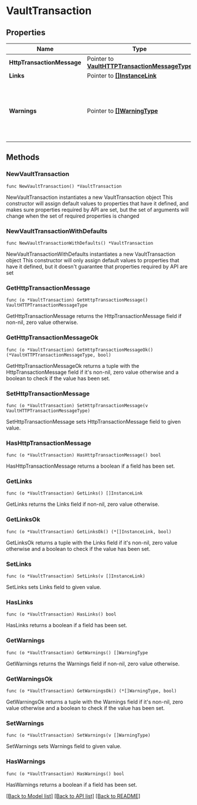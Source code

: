 # VaultTransaction

## Properties

Name | Type | Description | Notes
------------ | ------------- | ------------- | -------------
**HttpTransactionMessage** | Pointer to [**VaultHTTPTransactionMessageType**](VaultHTTPTransactionMessageType.md) |  | [optional] 
**Links** | Pointer to [**[]InstanceLink**](InstanceLink.md) |  | [optional] 
**Warnings** | Pointer to [**[]WarningType**](WarningType.md) | Used in conjunction with the Success element to define a business error. | [optional] 

## Methods

### NewVaultTransaction

`func NewVaultTransaction() *VaultTransaction`

NewVaultTransaction instantiates a new VaultTransaction object
This constructor will assign default values to properties that have it defined,
and makes sure properties required by API are set, but the set of arguments
will change when the set of required properties is changed

### NewVaultTransactionWithDefaults

`func NewVaultTransactionWithDefaults() *VaultTransaction`

NewVaultTransactionWithDefaults instantiates a new VaultTransaction object
This constructor will only assign default values to properties that have it defined,
but it doesn't guarantee that properties required by API are set

### GetHttpTransactionMessage

`func (o *VaultTransaction) GetHttpTransactionMessage() VaultHTTPTransactionMessageType`

GetHttpTransactionMessage returns the HttpTransactionMessage field if non-nil, zero value otherwise.

### GetHttpTransactionMessageOk

`func (o *VaultTransaction) GetHttpTransactionMessageOk() (*VaultHTTPTransactionMessageType, bool)`

GetHttpTransactionMessageOk returns a tuple with the HttpTransactionMessage field if it's non-nil, zero value otherwise
and a boolean to check if the value has been set.

### SetHttpTransactionMessage

`func (o *VaultTransaction) SetHttpTransactionMessage(v VaultHTTPTransactionMessageType)`

SetHttpTransactionMessage sets HttpTransactionMessage field to given value.

### HasHttpTransactionMessage

`func (o *VaultTransaction) HasHttpTransactionMessage() bool`

HasHttpTransactionMessage returns a boolean if a field has been set.

### GetLinks

`func (o *VaultTransaction) GetLinks() []InstanceLink`

GetLinks returns the Links field if non-nil, zero value otherwise.

### GetLinksOk

`func (o *VaultTransaction) GetLinksOk() (*[]InstanceLink, bool)`

GetLinksOk returns a tuple with the Links field if it's non-nil, zero value otherwise
and a boolean to check if the value has been set.

### SetLinks

`func (o *VaultTransaction) SetLinks(v []InstanceLink)`

SetLinks sets Links field to given value.

### HasLinks

`func (o *VaultTransaction) HasLinks() bool`

HasLinks returns a boolean if a field has been set.

### GetWarnings

`func (o *VaultTransaction) GetWarnings() []WarningType`

GetWarnings returns the Warnings field if non-nil, zero value otherwise.

### GetWarningsOk

`func (o *VaultTransaction) GetWarningsOk() (*[]WarningType, bool)`

GetWarningsOk returns a tuple with the Warnings field if it's non-nil, zero value otherwise
and a boolean to check if the value has been set.

### SetWarnings

`func (o *VaultTransaction) SetWarnings(v []WarningType)`

SetWarnings sets Warnings field to given value.

### HasWarnings

`func (o *VaultTransaction) HasWarnings() bool`

HasWarnings returns a boolean if a field has been set.


[[Back to Model list]](../README.md#documentation-for-models) [[Back to API list]](../README.md#documentation-for-api-endpoints) [[Back to README]](../README.md)


